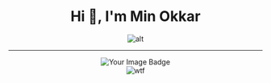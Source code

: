 <h1 align="center">Hi 👋, I'm <a herf="https://github.com/MinOkkar">Min Okkar</a></h1>
<p align="center">
    <img src="https://github-readme-stats.vercel.app/api/top-langs/?username=MinOkkar&theme=dark&hide_langs_below=1" alt="alt">
</p>
<hr>
<p align="center">
    <img src="https://tryhackme-badges.s3.amazonaws.com/Okami101.png" alt="Your Image Badge" />
    <br>
    <img src="https://github.com/user-attachments/assets/f22a5891-5141-41f6-8178-3828e4e1b76a" alt='wtf'>
</p>

